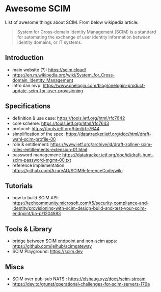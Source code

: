Awesome SCIM
============

List of awesome things about SCIM.
From below wikipedia article:
 > System for Cross-domain Identity Management (SCIM) is a standard for automating the exchange of user identity information between identity domains, or IT systems. 

## Introduction
- main website (?): https://scim.cloud/
- https://en.m.wikipedia.org/wiki/System_for_Cross-domain_Identity_Management
- intro dan mvp: https://www.onelogin.com/blog/onelogin-product-update-scim-for-user-provisioning

## Specifications
- definition & use case: https://tools.ietf.org/html/rfc7642
- core scheme: https://tools.ietf.org/html/rfc7643
- protocol: https://tools.ietf.org/html/rfc7644
- simplification of the spec: https://datatracker.ietf.org/doc/html/draft-wahl-scim-profile-00
- role & entitlement: https://www.ietf.org/archive/id/draft-zollner-scim-roles-entitlements-extension-01.html
- password management: https://datatracker.ietf.org/doc/id/draft-hunt-scim-password-mgmt-00.txt
- reference implementation: https://github.com/AzureAD/SCIMReferenceCode/wiki

## Tutorials
- how to build SCIM API: https://techcommunity.microsoft.com/t5/security-compliance-and-identity/provisioning-with-scim-design-build-and-test-your-scim-endpoint/ba-p/1204883

## Tools & Library
- bridge between SCIM endpoint and non-scim apps: https://github.com/jelhub/scimgateway
- SCIM Playground: https://scim.dev

## Miscs
- SCIM over pub-sub NATS : https://elshaug.xyz/docs/scim-stream
- https://dev.to/grunet/operational-challenges-for-scim-servers-176a




